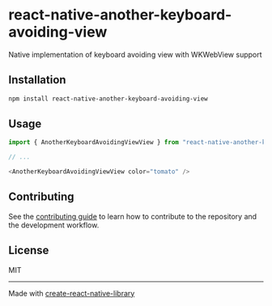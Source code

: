 # react-native-another-keyboard-avoiding-view

Native implementation of keyboard avoiding view with WKWebView support

## Installation

```sh
npm install react-native-another-keyboard-avoiding-view
```

## Usage

```js
import { AnotherKeyboardAvoidingViewView } from "react-native-another-keyboard-avoiding-view";

// ...

<AnotherKeyboardAvoidingViewView color="tomato" />
```

## Contributing

See the [contributing guide](CONTRIBUTING.md) to learn how to contribute to the repository and the development workflow.

## License

MIT

---

Made with [create-react-native-library](https://github.com/callstack/react-native-builder-bob)
